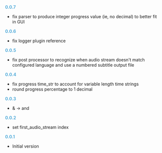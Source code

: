 
**<span style="color:#56adda">0.0.7</span>**
- fix parser to produce integer progress value (ie, no decimal) to better fit in GUI

**<span style="color:#56adda">0.0.6</span>**
- fix logger plugin reference

**<span style="color:#56adda">0.0.5</span>**
- fix post processor to recognize when audio stream doesn't match configured language and use a numbered subtitle output file

**<span style="color:#56adda">0.0.4</span>**
- fix progress time_str to account for variable length time strings
- round progress percentage to 1 decimal

**<span style="color:#56adda">0.0.3</span>**
- & -> and

**<span style="color:#56adda">0.0.2</span>**
- set first_audio_stream index

**<span style="color:#56adda">0.0.1</span>**
- Initial version
